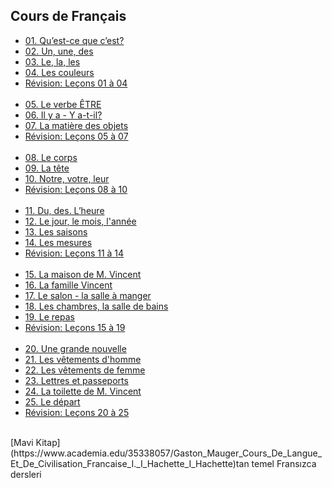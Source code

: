 ## Cours de Français

* [01. Qu’est-ce que c’est?](ders/01.md)
* [02. Un, une, des](ders/02.md)
* [03. Le, la, les](ders/03.md)
* [04. Les couleurs](ders/04.md)
* [Révision: Leçons 01 à 04](dialog/01-04.md)
<br><br>
* [05. Le verbe ÊTRE](ders/05.md)
* [06. Il y a - Y a-t-il?](ders/06.md)
* [07. La matière des objets](ders/07.md)
* [Révision: Leçons 05 à 07](dialog/05-07.md)
<br><br>
* [08. Le corps](ders/08.md)
* [09. La tête](ders/09.md)
* [10. Notre, votre, leur](ders/10.md)
* [Révision: Leçons 08 à 10](dialog/08-10.md)
<br><br>
* [11. Du, des. L’heure](ders/11.md)
* [12. Le jour, le mois, l'année](ders/12.md)
* [13. Les saisons](ders/13.md)
* [14. Les mesures](ders/14.md)
* [Révision: Leçons 11 à 14](dialog/11-14.md)
<br><br>
* [15. La maison de M. Vincent](ders/15.md)
* [16. La famille Vincent](ders/16.md)
* [17. Le salon - la salle à manger](ders/17.md)
* [18. Les chambres, la salle de bains](ders/18.md)
* [19. Le repas](ders/19.md)
* [Révision: Leçons 15 à 19](dialog/15-19.md)
<br><br>
* [20. Une grande nouvelle](ders/20.md)
* [21. Les vêtements d'homme](ders/21.md)
* [22. Les vêtements de femme](ders/22.md)
* [23. Lettres et passeports](ders/23.md)
* [24. La toilette de M. Vincent](ders/24.md)
* [25. Le départ](ders/25.md)
* [Révision: Leçons 20 à 25](dialog/20-25.md)
<br>
[Mavi Kitap](https://www.academia.edu/35338057/Gaston_Mauger_Cours_De_Langue_Et_De_Civilisation_Francaise_I._I_Hachette_I_Hachette)tan temel Fransızca dersleri
<br>